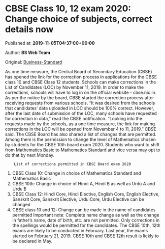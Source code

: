 
# CBSE Class 10, 12 exam 2020: Change choice of subjects, correct details now

Published at: **2019-11-05T04:37:00+00:00**

Author: **BS Web Team**

Original: [Business-Standard](https://www.business-standard.com/article/education/cbse-class-10-12-exam-2020-change-choice-of-subjects-on-cbse-nic-in-know-cbse-board-exam-time-table-119110500239_1.html)

As one time measure, the Central Board of Secondary Education (CBSE) has opened the link for the correction process in applications for the CBSE class 10 and CBSE Class 12 students. Schools can make corrections in the List of Candidates (LOC) by November 11, 2019.
In order to make the corrections, schools will have to log in on the official website - cbse.nic.in.
As per the notice by the board, CBSE started the correction process after receiving requests from various schools. “It was desired from the schools that candidates’ data uploaded in LOC should be 100% correct. However, after the last date of submission of the LOC, many schools have requested for correction in data,” read the CBSE notification.
“Looking into the requests made by the schools, as a one time measure, the link for making corrections in the LOC will be opened from November 4 to 11, 2019,” CBSE said.
The CBSE Board has also shared a list of changes that are permitted. Among them is the permission to change the level of Mathematics chosen by students for the CBSE 10th board exam 2020. Students who want to shift from Mathematics Basic to Mathematics Standard and vice versa may opt to do that by next Monday.

        List of corrections permitted in CBSE Board exam 2020
      
1. CBSE Class 10: Change in choice of Mathematics Standard and Mathematics Basic
2. CBSE 10th: Change in choice of Hindi A, Hindi B as well as Urdu A and Urdu B
3. CBSE Class 12: Hindi Core, Hindi Elective, English Core, English Elective, Sanskrit Core, Sanskrit Elective, Urdu Core, Urdu Elective can be changed
4. CBSE class 10 and 12: Change can be made in the name of candidates permitted
Important note: Complete name change as well as the change in father’s name, date of birth, etc. are not permitted. Only corrections in the spellings would be permitted for the candidates.
The CBSE 10th, 12th exams are likely to be conducted in February. Last year, the exams started on February 21, 2019. CBSE 10th and CBSE 12th result is liekly to be declared in May.
